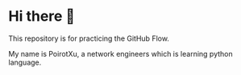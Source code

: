 # Hi there 👋

This repository is for practicing the GitHub Flow.

My name is PoirotXu, a network engineers which is learning python language.
